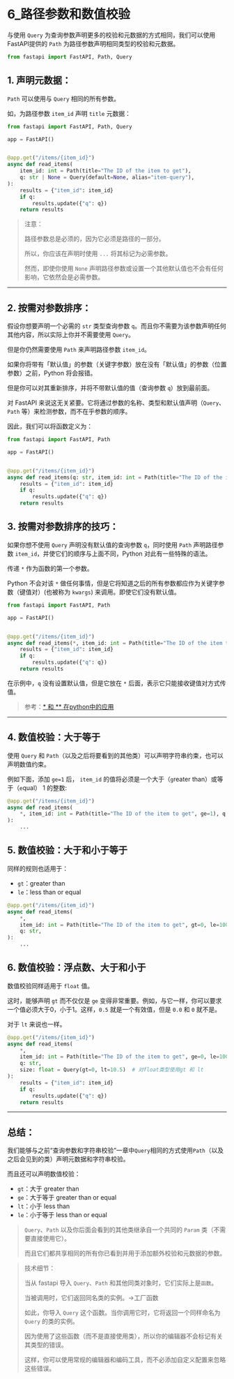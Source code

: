 # 6_路径参数和数值校验

与使用 `Query` 为查询参数声明更多的校验和元数据的方式相同，我们可以使用FastAPI提供的 `Path` 为路径参数声明相同类型的校验和元数据。

```python
from fastapi import FastAPI, Path, Query
```

## 1. 声明元数据：

`Path` 可以使用与 `Query` 相同的所有参数。

如，为路径参数 `item_id` 声明 `title` 元数据：
```python
from fastapi import FastAPI, Path, Query

app = FastAPI()


@app.get("/items/{item_id}")
async def read_items(
    item_id: int = Path(title="The ID of the item to get"),
    q: str | None = Query(default=None, alias="item-query"),
):
    results = {"item_id": item_id}
    if q:
        results.update({"q": q})
    return results
```

> 注意：
> 
> 路径参数总是必须的，因为它必须是路径的一部分。
> 
> 所以，你应该在声明时使用 `...` 将其标记为必需参数。
> 
> 然而，即使你使用 `None` 声明路径参数或设置一个其他默认值也不会有任何影响，它依然会是必需参数。

---

## 2. 按需对参数排序：

假设你想要声明一个必需的 `str` 类型查询参数 `q`。而且你不需要为该参数声明任何其他内容，所以实际上你并不需要使用 `Query`。

但是你仍然需要使用 `Path` 来声明路径参数 `item_id`。

如果你将带有「默认值」的参数（关键字参数）放在没有「默认值」的参数（位置参数）之前，Python 将会报错。

但是你可以对其重新排序，并将不带默认值的值（查询参数 `q`）放到最前面。

对 FastAPI 来说这无关紧要。它将通过参数的名称、类型和默认值声明（`Query`、`Path` 等）来检测参数，而不在乎参数的顺序。

因此，我们可以将函数定义为：
```python
from fastapi import FastAPI, Path

app = FastAPI()


@app.get("/items/{item_id}")
async def read_items(q: str, item_id: int = Path(title="The ID of the item to get")):  # q在前， item_id在后
    results = {"item_id": item_id}
    if q:
        results.update({"q": q})
    return results

```

## 3. 按需对参数排序的技巧：

如果你想不使用 `Query` 声明没有默认值的查询参数 `q`，同时使用 `Path` 声明路径参数 `item_id`，并使它们的顺序与上面不同，Python 对此有一些特殊的语法。

传递 `*` 作为函数的第一个参数。

Python 不会对该 `*` 做任何事情，但是它将知道之后的所有参数都应作为关键字参数（键值对）(也被称为 `kwargs`) 来调用。即使它们没有默认值。

```python
from fastapi import FastAPI, Path

app = FastAPI()


@app.get("/items/{item_id}")
async def read_items(*, item_id: int = Path(title="The ID of the item to get"), q: str):
    results = {"item_id": item_id}
    if q:
        results.update({"q": q})
    return results
```
在示例中，`q` 没有设置默认值，但是它放在 `*` 后面，表示它只能接收键值对方式传值。

> 参考：[* 和 ** 在python中的应用](https://blog.csdn.net/weixin_43863487/article/details/125064207)

---

## 4. 数值校验：大于等于

使用 `Query` 和 `Path`（以及之后将要看到的其他类）可以声明字符串约束，也可以声明数值约束。

例如下面，添加 `ge=1` 后， `item_id` 的值将必须是一个大于（`g`reater than）或等于（`e`qual） 1 的整数:

```python
@app.get("/items/{item_id}")
async def read_items(
    *, item_id: int = Path(title="The ID of the item to get", ge=1), q: str
):
    ...
```

## 5. 数值校验：大于和小于等于

同样的规则也适用于：

- `gt`：greater than
- `le`：less than or equal
  
```python
@app.get("/items/{item_id}")
async def read_items(
    *,
    item_id: int = Path(title="The ID of the item to get", gt=0, le=1000),
    q: str,
):
    ...
```

## 6. 数值校验：浮点数、大于和小于

数值校验同样适用于 `float` 值。

这时，能够声明 `gt` 而不仅仅是 `ge` 变得非常重要。例如，与它一样，你可以要求一个值必须大于0，小于1。这样，`0.5` 就是一个有效值，但是 `0.0` 和 `0` 就不是。

对于 `lt` 来说也一样。

```python
@app.get("/items/{item_id}")
async def read_items(
    *,
    item_id: int = Path(title="The ID of the item to get", ge=0, le=1000),
    q: str,
    size: float = Query(gt=0, lt=10.5)  # 对float类型使用gt 和 lt
):
    results = {"item_id": item_id}
    if q:
        results.update({"q": q})
    return results
```

---

## 总结：

我们能够与之前“查询参数和字符串校验”一章中`Query`相同的方式使用`Path`（以及之后会见到的类）声明元数据和字符串校验。

而且还可以声明数值校验：
- `gt`：大于 greater than
- `ge`：大于等于 greater than or equal
- `lt`：小于 less than
- `le`：小于等于 less than or equal

> `Query`、`Path` 以及你后面会看到的其他类继承自一个共同的 `Param` 类（不需要直接使用它）。
> 
> 而且它们都共享相同的所有你已看到并用于添加额外校验和元数据的参数。


> 技术细节：
> 
> 当从 fastapi 导入 `Query`、`Path` 和其他同类对象时，它们实际上是`函数`。
> 
> 当被调用时，它们返回同名类的实例。->工厂函数
> 
> 如此，你导入 `Query` 这个函数。当你调用它时，它将返回一个同样命名为 `Query` 的类的实例。
> 
> 因为使用了这些函数（而不是直接使用类），所以你的编辑器不会标记有关其类型的错误。
> 
> 这样，你可以使用常规的编辑器和编码工具，而不必添加自定义配置来忽略这些错误。
